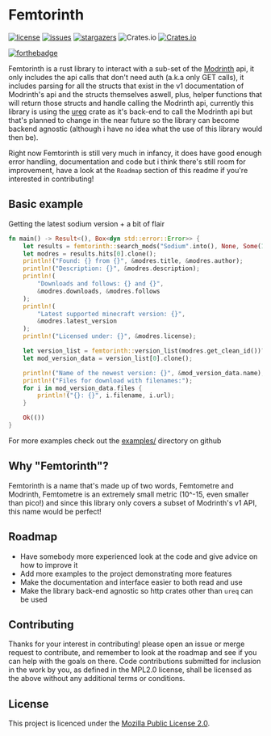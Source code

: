 # Femtorinth
[![license](https://img.shields.io/github/license/phnixir/femtorinth)](https://github.com/phnixir/femtorinth/blob/master/LICENSE)
[![issues](https://img.shields.io/github/issues-raw/phnixir/femtorinth)](https://github.com/phnixir/femtorinth/issues)
[![stargazers](https://img.shields.io/github/stars/phnixir/femtorinth)](https://github.com/phnixir/femtorinth/stargazers)
![Crates.io](https://img.shields.io/crates/d/femtorinth)
[![Crates.io](https://img.shields.io/crates/v/femtorinth)](https://crates.io/crates/femtorinth)

[![forthebadge](https://forthebadge.com/images/badges/made-with-rust.svg)](https://www.rust-lang.org/)

Femtorinth is a rust library to interact with a sub-set of the [Modrinth][modrinth] api,
it only includes the api calls that don't need auth (a.k.a only GET calls), it includes
parsing for all the structs that exist in the v1 documentation of Modrinth's api and the
structs themselves aswell, plus, helper functions that will return those structs and
handle calling the Modrinth api, currently this library is using the [ureq][ureq] crate
as it's back-end to call the Modrinth api but that's planned to change in the near future
so the library can become backend agnostic (although i have no idea what the use of this
library would then be).

Right now Femtorinth is still very much in infancy, it does have good enough error handling,
documentation and code but i think there's still room for improvement, have a look at the
`Roadmap` section of this readme if you're interested in contributing!

[modrinth]: https://modrinth.com
[ureq]: https://crates.io/crates/ureq

## Basic example
Getting the latest sodium version + a bit of flair
```rust
fn main() -> Result<(), Box<dyn std::error::Error>> {
    let results = femtorinth::search_mods("Sodium".into(), None, Some(1))?;
    let modres = results.hits[0].clone();
    println!("Found: {} from {}", &modres.title, &modres.author);
    println!("Description: {}", &modres.description);
    println!(
        "Downloads and follows: {} and {}",
        &modres.downloads, &modres.follows
    );
    println!(
        "Latest supported minecraft version: {}",
        &modres.latest_version
    );
    println!("Licensed under: {}", &modres.license);

    let version_list = femtorinth::version_list(modres.get_clean_id())?;
    let mod_version_data = version_list[0].clone();

    println!("Name of the newest version: {}", &mod_version_data.name);
    println!("Files for download with filenames:");
    for i in mod_version_data.files {
        println!("{}: {}", i.filename, i.url);
    }

    Ok(())
}
```
For more examples check out the [examples/][examples] directory on github

[examples]: https://github.com/phnixir/femtorinth

## Why "Femtorinth"?
Femtorinth is a name that's made up of two words, Femtometre and Modrinth,
Femtometre is an extremely small metric (10^-15, even smaller than pico!)
and since this library only covers a subset of Modrinth's v1 API, this
name would be perfect!

## Roadmap
- Have somebody more experienced look at the code and give advice on how to improve it
- Add more examples to the project demonstrating more features
- Make the documentation and interface easier to both read and use
- Make the library back-end agnostic so http crates other than `ureq` can be used

## Contributing
Thanks for your interest in contributing! please open an issue or merge request
to contribute, and remember to look at the roadmap and see if you can help with
the goals on there. Code contributions submitted for inclusion in the work by
you, as defined in the MPL2.0 license, shall be licensed as the above without
any additional terms or conditions.

## License
This project is licenced under the [Mozilla Public License 2.0](https://www.mozilla.org/en-US/MPL/2.0/).
